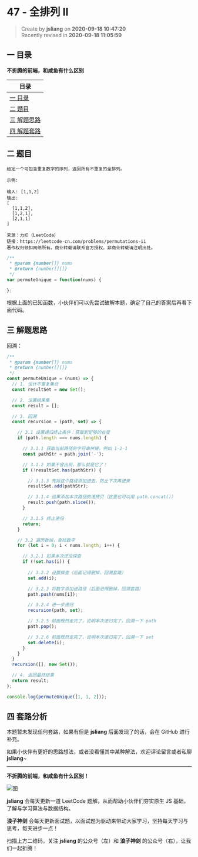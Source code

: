47 - 全排列 II
===

> Create by **jsliang** on **2020-09-18 10:47:20**  
> Recently revised in **2020-09-18 11:05:59**

## 一 目录

**不折腾的前端，和咸鱼有什么区别**

| 目录 |
| --- |
| [一 目录](#chapter-one) |
| [二 题目](#chapter-two) |
| [三 解题思路](#chapter-three) |
| [四 解题套路](#chapter-four) |

## 二 题目



```
给定一个可包含重复数字的序列，返回所有不重复的全排列。

示例:

输入: [1,1,2]
输出:
[
  [1,1,2],
  [1,2,1],
  [2,1,1]
]

来源：力扣（LeetCode）
链接：https://leetcode-cn.com/problems/permutations-ii
著作权归领扣网络所有。商业转载请联系官方授权，非商业转载请注明出处。
```

```js
/**
 * @param {number[]} nums
 * @return {number[][]}
 */
var permuteUnique = function(nums) {

};
```

根据上面的已知函数，小伙伴们可以先尝试破解本题，确定了自己的答案后再看下面代码。

## 三 解题思路



回溯：

```js
/**
 * @param {number[]} nums
 * @return {number[][]}
 */
const permuteUnique = (nums) => {
  // 1. 设计不重复集合
  const resultSet = new Set();

  // 2. 设置结果集
  const result = [];

  // 3. 回溯
  const recursion = (path, set) => {

    // 3.1 设置递归终止条件：获取到足够的长度
    if (path.length === nums.length) {

      // 3.1.1 获取当前路径的字符串拼接，例如 1-2-1
      const pathStr = path.join('-');

      // 3.1.2 如果不曾出现，那么就是它了！
      if (!resultSet.has(pathStr)) {

        // 3.1.3 先将这个路径添加进去，防止下次再进来
        resultSet.add(pathStr);

        // 3.1.4 结果添加本次路径的浅拷贝（这里也可以用 path.concat()）
        result.push(path.slice());
      }

      // 3.1.5 终止递归
      return;
    }

    // 3.2 遍历数组，查找数字
    for (let i = 0; i < nums.length; i++) {

      // 3.2.1 如果本次还没探查
      if (!set.has(i)) {
        
        // 3.2.2 设置探查（后面记得删掉，回溯套路）
        set.add(i);

        // 3.2.3 将数字添加进路径（后面记得删掉，回溯套路）
        path.push(nums[i]);

        // 3.2.4 进一步递归
        recursion(path, set);

        // 3.2.5 前面既然走完了，说明本次递归完了，回溯一下 path
        path.pop();

        // 3.2.6 前面既然走完了，说明本次递归完了，回溯一下 set
        set.delete(i);
      }
    }
  }
  recursion([], new Set());

  // 4. 返回最终结果
  return result;
};

console.log(permuteUnique([1, 1, 2]));
```

## 四 套路分析



本题暂未发现任何套路，如果有但是 **jsliang** 后面发现了的话，会在 GitHub 进行补充。

如果小伙伴有更好的思路想法，或者没看懂其中某种解法，欢迎评论留言或者私聊 **jsliang**~

---

**不折腾的前端，和咸鱼有什么区别！**

![图](https://github.com/LiangJunrong/document-library/blob/master/public-repertory/img/z-index-small.png?raw=true)

**jsliang** 会每天更新一道 LeetCode 题解，从而帮助小伙伴们夯实原生 JS 基础，了解与学习算法与数据结构。

**浪子神剑** 会每天更新面试题，以面试题为驱动来带动大家学习，坚持每天学习与思考，每天进步一点！

扫描上方二维码，关注 **jsliang** 的公众号（左）和 **浪子神剑** 的公众号（右），让我们一起折腾！

